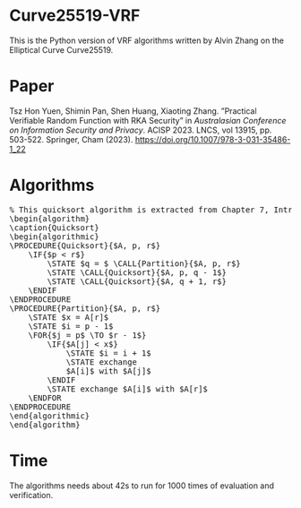 # Curve25519-VRF
This is the Python version of VRF algorithms written by Alvin Zhang on the Elliptical Curve Curve25519.

# Paper
Tsz Hon Yuen, Shimin Pan, Shen Huang, Xiaoting Zhang. ”Practical Verifiable Random Function with RKA Security” in _Australasian Conference on Information Security and Privacy_. ACISP 2023. LNCS, vol 13915, pp. 503-522. Springer, Cham (2023). https://doi.org/10.1007/978-3-031-35486-1_22

# Algorithms
<pre class="pseudocode">
% This quicksort algorithm is extracted from Chapter 7, Introduction to Algorithms (3rd edition)
\begin{algorithm}
\caption{Quicksort}
\begin{algorithmic}
\PROCEDURE{Quicksort}{$A, p, r$}
    \IF{$p < r$} 
        \STATE $q = $ \CALL{Partition}{$A, p, r$}
        \STATE \CALL{Quicksort}{$A, p, q - 1$}
        \STATE \CALL{Quicksort}{$A, q + 1, r$}
    \ENDIF
\ENDPROCEDURE
\PROCEDURE{Partition}{$A, p, r$}
    \STATE $x = A[r]$
    \STATE $i = p - 1$
    \FOR{$j = p$ \TO $r - 1$}
        \IF{$A[j] < x$}
            \STATE $i = i + 1$
            \STATE exchange
            $A[i]$ with $A[j]$
        \ENDIF
        \STATE exchange $A[i]$ with $A[r]$
    \ENDFOR
\ENDPROCEDURE
\end{algorithmic}
\end{algorithm}
</pre>

# Time
The algorithms needs about 42s to run for 1000 times of evaluation and verification.
